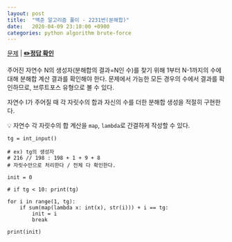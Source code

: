```yaml
---
layout: post
title:  "백준 알고리즘 풀이 - 2231번(분해합)"
date:   2020-04-09 23:10:00 +0900
categories: python algorithm brute-force
---
```


[문제](https://www.acmicpc.net/problem/2231) |
**[✏️정답 확인](https://github.com/live2skull/TheLordOfAlgorithm/blob/master/problems_boj/%EB%B8%8C%EB%A3%A8%ED%8A%B8_%ED%8F%AC%EC%8A%A4/2231.py)**

주어진 자연수 N의 생성자(분해합의 결과=N인 수)를 찾기 위해 1부터 N-1까지의 수에 대해 분해합 계산 결과를 확인해야 한다. 문제에서 가능한 모든 경우의 수에서 결과를 확인하므로, 브루트포스 유형으로 볼 수 있다.

자연수 I가 주어질 때 각 자릿수의 합과 자신의 수를 더한 분해합 생성을 적절히 구현한다.

💡 자연수 각 자릿수의 합 계산을 `map`, `lambda`로 간결하게 작성할 수 있다.

```
tg = int_input()

# ex) tg의 생성자
# 216 // 198 : 198 + 1 + 9 + 8
# 자릿수만으로 처리한다 / 전체 다 확인한다.

init = 0

# if tg < 10: print(tg)

for i in range(1, tg):
    if sum(map(lambda x: int(x), str(i))) + i == tg:
        init = i
        break

print(init)
```
